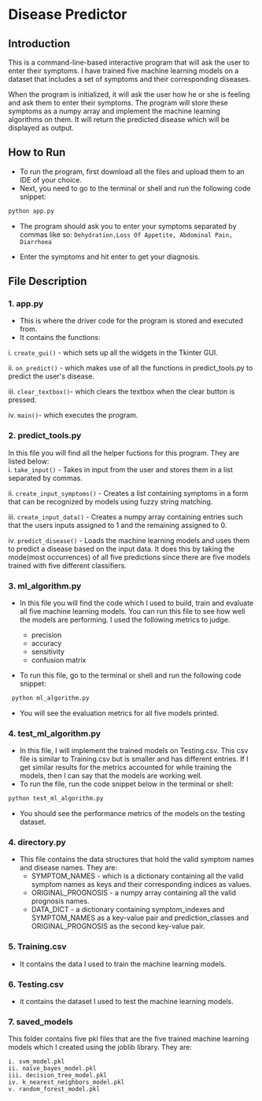 # Disease Predictor

## Introduction
This is a command-line-based interactive program that will ask the user to enter their symptoms. I have trained five machine learning models on a dataset that includes a set of symptoms and their corresponding diseases.

When the program is initialized, it will ask the user how he or she is feeling and ask them to enter their symptoms. The program will store these symptoms as a numpy array and implement the machine learning algorithms on them. It will return the predicted disease which will be displayed as output.

## How to Run
- To run the program, first download all the files and upload them to an IDE of your choice.
- Next, you need to go to the terminal or shell and run the following code snippet:
```python
python app.py
```
- The program should ask you to enter your symptoms separated by commas like so:
```Dehydration,Loss Of Appetite, Abdominal Pain, Diarrhoea```

- Enter the symptoms and hit enter to get your diagnosis.

## File Description
### 1. app.py
- This is where the driver code for the program is stored and executed from. 
- It contains the functions:

i. ```create_gui()``` - which sets up all the widgets in the Tkinter GUI.

ii. ```on_predict()``` - which makes use of all the functions in predict_tools.py to predict the user's disease.

iii. ```clear_textbox()```- which clears the textbox when the clear button is pressed.

iv. ```main()```- which executes the program.

### 2. predict_tools.py

In this file you will find all the helper fuctions for this program. They are listed below:    
i. ```take_input()```
    - Takes in input from the user and stores them in a list separated by commas.

ii. ```create_input_symptoms()```
    - Creates a list containing symptoms in a form that can be recognized by models using fuzzy string matching.

iii. ```create_input_data()```
    - Creates a numpy array containing entries such that the users inputs assigned to 1 and the remaining assigned to 0.

iv. ```predict_disease()```
    - Loads the machine learning models and uses them to predict a disease based on the input data. It does this by taking the mode(most occurrences) of all five predictions since there are five models trained with five different classifiers.

### 3. ml_algorithm.py
- In this file you will find the code which I used to build, train and evaluate all five machine learning models. You can run this file to see how well the models are performing. I used the following metrics to judge.
    * precision
    * accuracy
    * sensitivity
    * confusion matrix

- To run this file, go to the terminal or shell and run the following code snippet:
``` python
 python ml_algorithm.py
```
- You will see the evaluation metrics for all five models printed.

### 4. test_ml_algorithm.py
- In this file, I will implement the trained models on Testing.csv. This csv file is similar to Training.csv but is smaller and has different entries. If I get similar results for the metrics accounted for while training the models, then I can say that the models are working well.
- To run the file, run the code snippet below in the terminal or shell:
```python
python test_ml_algorithm.py
```
- You should see the performance metrics of the models on the testing dataset. 

### 4. directory.py
- This file contains the data structures that hold the valid symptom names and disease names. They are:
    * SYMPTOM_NAMES - which is a dictionary containing all the valid symptom names as keys and their corresponding indices as values.
    * ORIGINAL_PROGNOSIS - a numpy array containing all the valid prognosis names.
    * DATA_DICT - a dictionary containing symptom_indexes and SYMPTOM_NAMES as a key-value pair and prediction_classes and ORIGINAL_PROGNOSIS as the second key-value pair.
### 5. Training.csv
- It contains the data I used to train the machine learning models.

### 6. Testing.csv
- it contains the dataset I used to test the machine learning models.

### 7. saved_models
This folder contains five pkl files that are the five trained machine learning models which I created using the joblib library. They are:

    i. svm_model.pkl
    ii. naive_bayes_model.pkl
    iii. decision_tree_model.pkl
    iv. k_nearest_neighbors_model.pkl
    v. random_forest_model.pkl

